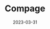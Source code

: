 ---
title: "Compage"
date: 2023-03-31
description: "Compage User Guide doc"
type : "docs"
draft: false
ignoreSearch: false
weight: 1
---